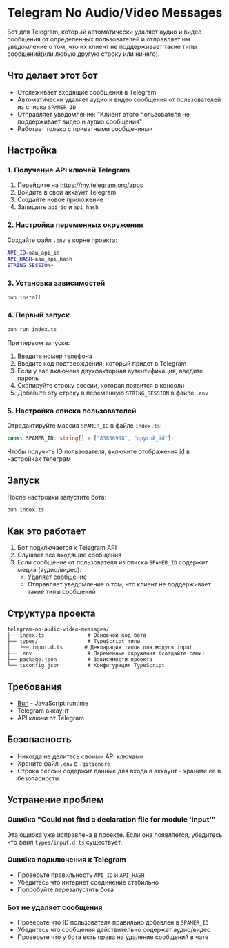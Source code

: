 # Telegram No Audio/Video Messages

Бот для Telegram, который автоматически удаляет аудио и видео сообщения от определенных пользователей и отправляет им уведомление о том, что их клиент не поддерживает такие типы сообщений(или любую другую строку или ничего).

## Что делает этот бот

- Отслеживает входящие сообщения в Telegram
- Автоматически удаляет аудио и видео сообщения от пользователей из списка `SPAMER_ID`
- Отправляет уведомление: "Клиент этого пользователя не поддерживает видео и аудио сообщения"
- Работает только с приватными сообщениями

## Настройка

### 1. Получение API ключей Telegram

1. Перейдите на https://my.telegram.org/apps
2. Войдите в свой аккаунт Telegram
3. Создайте новое приложение
4. Запишите `api_id` и `api_hash`

### 2. Настройка переменных окружения

Создайте файл `.env` в корне проекта:

```bash
API_ID=ваш_api_id
API_HASH=ваш_api_hash
STRING_SESSION=
```

### 3. Установка зависимостей

```bash
bun install
```

### 4. Первый запуск

```bash
bun run index.ts
```

При первом запуске:
1. Введите номер телефона
2. Введите код подтверждения, который придет в Telegram
3. Если у вас включена двухфакторная аутентификация, введите пароль
4. Скопируйте строку сессии, которая появится в консоли
5. Добавьте эту строку в переменную `STRING_SESSION` в файле `.env`

### 5. Настройка списка пользователей

Отредактируйте массив `SPAMER_ID` в файле `index.ts`:

```typescript
const SPAMER_ID: string[] = ["83856998", "другой_id"];
```

Чтобы получить ID пользователя, включите отображения id в настройках телеграм

## Запуск

После настройки запустите бота:

```bash
bun index.ts
```

## Как это работает

1. Бот подключается к Telegram API
2. Слушает все входящие сообщения
3. Если сообщение от пользователя из списка `SPAMER_ID` содержит медиа (аудио/видео):
   - Удаляет сообщение
   - Отправляет уведомление о том, что клиент не поддерживает такие типы сообщений

## Структура проекта

```
telegram-no-audio-video-messages/
├── index.ts              # Основной код бота
├── types/                # TypeScript типы
│   └── input.d.ts       # Декларация типов для модуля input
├── .env                  # Переменные окружения (создайте сами)
├── package.json          # Зависимости проекта
└── tsconfig.json         # Конфигурация TypeScript
```

## Требования

- [Bun](https://bun.com) - JavaScript runtime
- Telegram аккаунт
- API ключи от Telegram

## Безопасность

- Никогда не делитесь своими API ключами
- Храните файл `.env` в `.gitignore`
- Строка сессии содержит данные для входа в аккаунт - храните её в безопасности

## Устранение проблем

### Ошибка "Could not find a declaration file for module 'input'"
Эта ошибка уже исправлена в проекте. Если она появляется, убедитесь что файл `types/input.d.ts` существует.

### Ошибка подключения к Telegram
- Проверьте правильность `API_ID` и `API_HASH`
- Убедитесь что интернет соединение стабильно
- Попробуйте перезапустить бота

### Бот не удаляет сообщения
- Проверьте что ID пользователя правильно добавлен в `SPAMER_ID`
- Убедитесь что сообщения действительно содержат аудио/видео
- Проверьте что у бота есть права на удаление сообщений в чате
